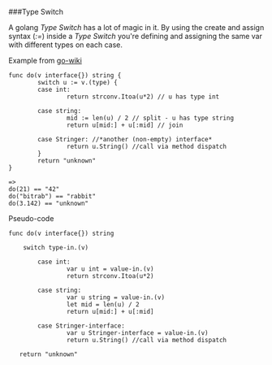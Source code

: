 ###Type Switch

A golang *Type Switch* has a lot of magic in it. 
By using the create and assign syntax (*:=*) inside a *Type Switch*
you're defining and assigning the same var with different types on each case.

Example from [go-wiki](https://code.google.com/p/go-wiki/wiki/Switch)

    func do(v interface{}) string {
            switch u := v.(type) {
            case int:
                    return strconv.Itoa(u*2) // u has type int
            
            case string:
                    mid := len(u) / 2 // split - u has type string
                    return u[mid:] + u[:mid] // join
            
            case Stringer: //*another (non-empty) interface*
                    return u.String() //call via method dispatch
            }
            return "unknown"
    }
  
    =>
    do(21) == "42"
    do("bitrab") == "rabbit"
    do(3.142) == "unknown"
  
  Pseudo-code
  
    func do(v interface{}) string 
  
        switch type-in.(v)
            
            case int:
                    var u int = value-in.(v)
                    return strconv.Itoa(u*2) 
            
            case string:
                    var u string = value-in.(v)
                    let mid = len(u) / 2
                    return u[mid:] + u[:mid] 
  
            case Stringer-interface: 
                    var u Stringer-interface = value-in.(v)
                    return u.String() //call via method dispatch
            
       return "unknown"
  
